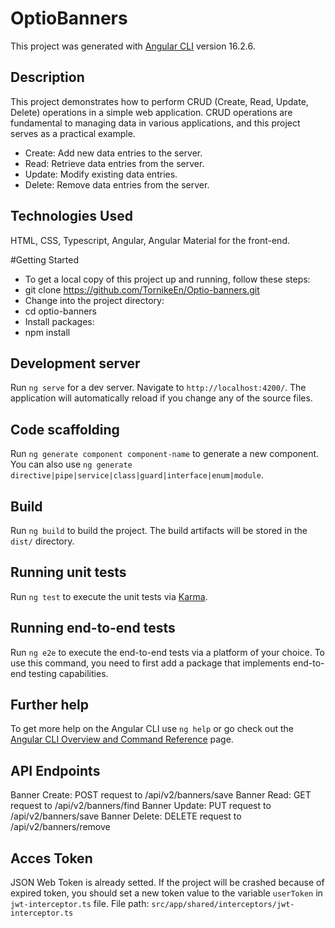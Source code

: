 # OptioBanners

This project was generated with [Angular CLI](https://github.com/angular/angular-cli) version 16.2.6.

## Description

This project demonstrates how to perform CRUD (Create, Read, Update, Delete) operations in a simple web application. CRUD operations are fundamental to managing data in various applications, and this project serves as a practical example.

- Create: Add new data entries to the server.
- Read: Retrieve data entries from the server.
- Update: Modify existing data entries.
- Delete: Remove data entries from the server.

## Technologies Used

HTML, CSS, Typescript, Angular, Angular Material for the front-end.

#Getting Started

- To get a local copy of this project up and running, follow these steps:
 - git clone https://github.com/TornikeEn/Optio-banners.git
- Change into the project directory:
 - cd optio-banners
- Install packages:
 - npm install

## Development server

Run `ng serve` for a dev server. Navigate to `http://localhost:4200/`. The application will automatically reload if you change any of the source files.

## Code scaffolding

Run `ng generate component component-name` to generate a new component. You can also use `ng generate directive|pipe|service|class|guard|interface|enum|module`.

## Build

Run `ng build` to build the project. The build artifacts will be stored in the `dist/` directory.

## Running unit tests

Run `ng test` to execute the unit tests via [Karma](https://karma-runner.github.io).

## Running end-to-end tests

Run `ng e2e` to execute the end-to-end tests via a platform of your choice. To use this command, you need to first add a package that implements end-to-end testing capabilities.

## Further help

To get more help on the Angular CLI use `ng help` or go check out the [Angular CLI Overview and Command Reference](https://angular.io/cli) page.

## API Endpoints

Banner Create: POST request to /api/v2/banners/save
Banner Read: GET request to /api/v2/banners/find
Banner Update: PUT request to /api/v2/banners/save
Banner Delete: DELETE request to /api/v2/banners/remove

## Acces Token

JSON Web Token is already setted. If the project will be crashed because of expired token, you should set a new token value to the variable `userToken`  in `jwt-interceptor.ts` file. File path: `src/app/shared/interceptors/jwt-interceptor.ts`